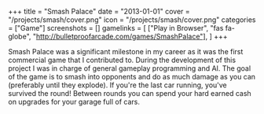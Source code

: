 +++
title = "Smash Palace"
date = "2013-01-01"
cover = "/projects/smash/cover.png"
icon = "/projects/smash/cover.png"
categories = ["Game"]
screenshots = []
gamelinks = [
    ["Play in Browser", "fas fa-globe", "http://bulletproofarcade.com/games/SmashPalace"],
]
+++

Smash Palace was a significant milestone in my career as it was the first commercial game that I contributed to. During the development of this project I was in charge of general gameplay programming and AI. The goal of the game is to smash into opponents and do as much damage as you can (preferably until they explode). If you're the last car running, you've survived the round! Between rounds you can spend your hard earned cash on upgrades for your garage full of cars.